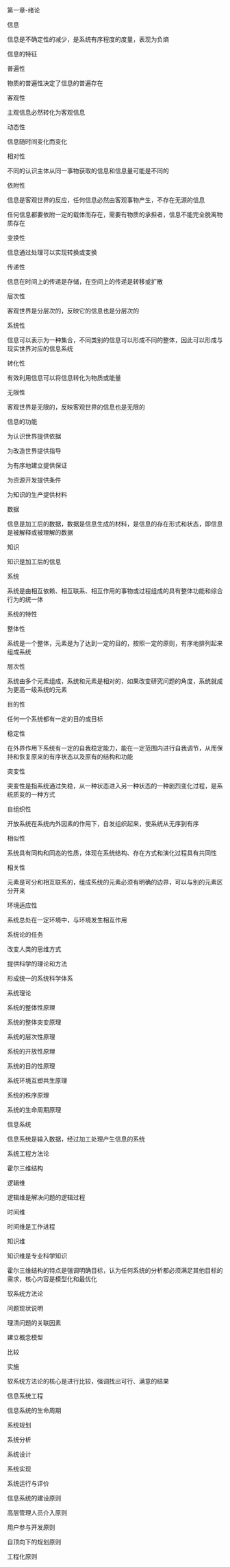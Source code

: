 第一章-绪论

信息

信息是不确定性的减少，是系统有序程度的度量，表现为负熵

信息的特征

普遍性

物质的普遍性决定了信息的普遍存在

客观性

主观信息必然转化为客观信息

动态性

信息随时间变化而变化

相对性

不同的认识主体从同一事物获取的信息和信息量可能是不同的

依附性

信息是客观世界的反应，任何信息必然由客观事物产生，不存在无源的信息

任何信息都要依附一定的载体而存在，需要有物质的承担者，信息不能完全脱离物质存在

变换性

信息通过处理可以实现转换或变换

传递性

信息在时间上的传递是存储，在空间上的传递是转移或扩散

层次性

客观世界是分层次的，反映它的信息也是分层次的

系统性

信息可以表示为一种集合，不同类别的信息可以形成不同的整体，因此可以形成与现实世界对应的信息系统

转化性

有效利用信息可以将信息转化为物质或能量

无限性

客观世界是无限的，反映客观世界的信息也是无限的

信息的功能

为认识世界提供依据

为改造世界提供指导

为有序地建立提供保证

为资源开发提供条件

为知识的生产提供材料

数据

信息是加工后的数据，数据是信息生成的材料，是信息的存在形式和状态，即信息是被解释或被理解的数据

知识

知识是加工后的信息

系统

系统是由相互依赖、相互联系、相互作用的事物或过程组成的具有整体功能和综合行为的统一体

系统的特性

整体性

系统是一个整体，元素是为了达到一定的目的，按照一定的原则，有序地排列起来组成系统

层次性

系统由多个元素组成，系统和元素是相对的，如果改变研究问题的角度，系统就成为更高一级系统的元素

目的性

任何一个系统都有一定的目的或目标

稳定性

在外界作用下系统有一定的自我稳定能力，能在一定范围内进行自我调节，从而保持和恢复原来的有序状态以及原有的结构和功能

突变性

突变性是指系统通过失稳，从一种状态进入另一种状态的一种剧烈变化过程，是系统质变的一种方式

自组织性

开放系统在系统内外因素的作用下，自发组织起来，使系统从无序到有序

相似性

系统具有同构和同态的性质，体现在系统结构、存在方式和演化过程具有共同性

相关性

元素是可分和相互联系的，组成系统的元素必须有明确的边界，可以与别的元素区分开来

环境适应性

系统总处在一定环境中，与环境发生相互作用

系统论的任务

改变人类的思维方式

提供科学的理论和方法

形成统一的系统科学体系

系统理论

系统的整体性原理

系统的整体突变原理

系统的层次性原理

系统的开放性原理

系统的目的性原理

系统环境互塑共生原理

系统的秩序原理

系统的生命周期原理

信息系统

信息系统是输入数据，经过加工处理产生信息的系统

系统工程方法论

霍尔三维结构

逻辑维

逻辑维是解决问题的逻辑过程

时间维

时间维是工作进程

知识维

知识维是专业科学知识

霍尔三维结构的特点是强调明确目标，认为任何系统的分析都必须满足其他目标的需求，核心内容是模型化和最优化

软系统方法论

问题现状说明

理清问题的关联因素

建立概念模型

比较

实施

软系统方法论的核心是进行比较，强调找出可行、满意的结果

信息系统工程

信息系统的生命周期

系统规划

系统分析

系统设计

系统实现

系统运行与评价

信息系统的建设原则

高层管理人员介入原则

用户参与开发原则

自顶向下的规划原则

工程化原则
